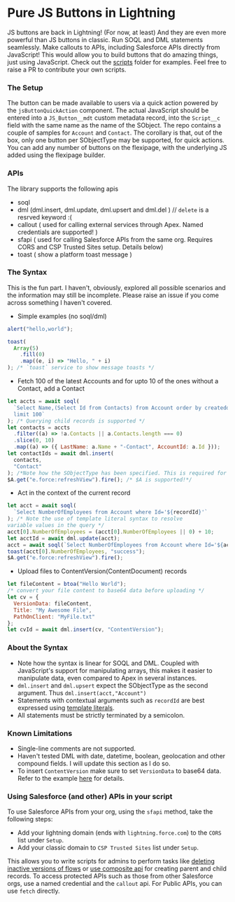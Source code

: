 # Pure JS Buttons in Lightning

JS buttons are back in Lightning! (For now, at least) And they are even more
powerful than JS buttons in classic. Run SOQL and DML statements seamlessly.
Make callouts to APIs, including Salesforce APIs directly from JavaScript!
This would allow you to build buttons that do amazing things, just using
JavaScript. Check out the [scripts](./scripts/jsButton) folder for examples.
Feel free to raise a PR to contribute your own scripts.

### The Setup

The button can be made available to users via a quick action powered by the
`jsButtonQuickAction` component. The actual JavaScript should be entered into a
`JS_Button__mdt` custom metadata record, into the `Script__c` field with the
same name as the name of the SObject. The repo contains a couple of samples
for `Account` and `Contact`. The corollary is that, out of the box, only one
button per SObjectType may be supported, for quick actions. You can add any
number of buttons on the flexipage, with the underlying JS added using the
flexipage builder.

### APIs

The library supports the following apis

- soql
- dml (dml.insert, dml.update, dml.upsert and dml.del ) // `delete` is a resrved keyword :(
- callout ( used for calling external services through Apex. Named credentials are supported! )
- sfapi ( used for calling Salesforce APIs from the same org. Requires CORS and
  CSP Trusted Sites setup. Details below)
- toast ( show a platform toast message )

### The Syntax

This is the fun part. I haven't, obviously, explored all possible scenarios and
the information may still be incomplete. Please raise an issue if you come
across something I haven't covered.

- Simple examples (no soql/dml)

```js
alert("hello,world");
```

```js
toast(
  Array(5)
    .fill(0)
    .map((e, i) => "Hello, " + i)
); /* `toast` service to show message toasts */
```

- Fetch 100 of the latest Accounts and for upto 10 of the ones without a Contact, add a Contact

```js
let accts = await soql(
  `Select Name,(Select Id from Contacts) from Account order by createddate desc
  limit 100`
); /* Querying child records is supported */
let contacts = accts
  .filter((a) => !a.Contacts || a.Contacts.length === 0)
  .slice(0, 10)
  .map((a) => ({ LastName: a.Name + "-Contact", AccountId: a.Id }));
let contactIds = await dml.insert(
  contacts,
  "Contact"
); /*Note how the SObjectType has been specified. This is required for insert and upsert*/
$A.get("e.force:refreshView").fire(); /* $A is supported!*/
```

- Act in the context of the current record

```js
let acct = await soql(
  `Select NumberOfEmployees from Account where Id='${recordId}'`
); /* Note the use of template literal syntax to resolve 
variable values in the query */
acct[0].NumberOfEmployees = (acct[0].NumberOfEmployees || 0) + 10;
let acctId = await dml.update(acct);
acct = await soql(`Select NumberOfEmployees from Account where Id='${acctId}'`);
toast(acct[0].NumberOfEmployees, "success");
$A.get("e.force:refreshView").fire();
```

- Upload files to ContentVersion(ContentDocument) records

```js
let fileContent = btoa("Hello World");
/* convert your file content to base64 data before uploading */
let cv = {
  VersionData: fileContent,
  Title: "My Awesome File",
  PathOnClient: "MyFile.txt"
};
let cvId = await dml.insert(cv, "ContentVersion");
```

### About the Syntax

- Note how the syntax is linear for SOQL and DML. Coupled with JavaScript's
  support for manipulating arrays, this makes it easier to manipulate data,
  even compared to Apex in several instances.
- `dml.insert` and `dml.upsert` expect the SObjectType as the second argument.
  Thus `dml.insert(acct,"Account")`
- Statements with contextual arguments such as `recordId`
  are best expressed using [template literals](https://developer.mozilla.org/en-US/docs/Web/JavaScript/Reference/Template_literals).
- All statements must be strictly terminated by a semicolon.

### Known Limitations

- Single-line comments are not supported.
- Haven't tested DML with date, datetime, boolean, geolocation and other
  compound fields. I will update this section as I do so.
- To insert `ContentVersion` make sure to set `VersionData` to base64 data.
  Refer to the example [here](./scripts/jsButton/createContactFiles.js) for details.

### Using Salesforce (and other) APIs in your script

To use Salesforce APIs from your org, using the `sfapi` method, take the following steps:

- Add your lightning domain (ends with `lightning.force.com`) to the `CORS` list under `Setup`.
- Add your classic domain to `CSP Trusted Sites` list under `Setup`.

This allows you to write scripts for admins to perform tasks like [deleting inactive versions of flows](./scripts/jsButton/deleteInactiveFlowVersions.js) or [use composite api](./scripts/jsButton/compositeApiExample.js)
for creating parent and child records.
To access protected APIs such as those from other Salesforce orgs, use a named credential and the `callout` api. For Public APIs, you can use `fetch` directly.
